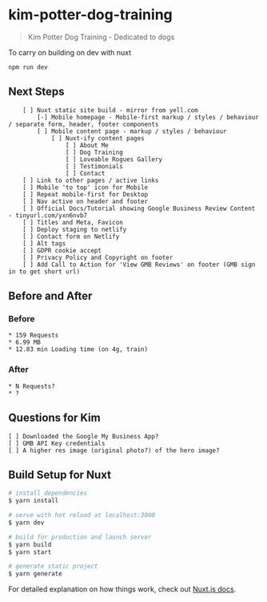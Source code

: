 # kim-potter-dog-training

> Kim Potter Dog Training - Dedicated to dogs

To carry on building on dev with nuxt

    npm run dev

## Next Steps

```
    [ ] Nuxt static site build - mirror from yell.com
        [-] Mobile homepage - Mobile-first markup / styles / behaviour / separate form, header, footer components
        [ ] Mobile content page - markup / styles / behaviour
            [ ] Nuxt-ify content pages
                [ ] About Me
                [ ] Dog Training
                [ ] Loveable Rogues Gallery
                [ ] Testimonials
                [ ] Contact
    [ ] Link to other pages / active links
    [ ] Mobile 'to top' icon for Mobile
    [ ] Repeat mobile-first for Desktop
    [ ] Nav active on header and footer
    [ ] Official Docs/Tutorial showing Google Business Review Content - tinyurl.com/yxn6nvb7
    [ ] Titles and Meta, Favicon
    [ ] Deploy staging to netlify
    [ ] Contact form on Netlify
    [ ] Alt tags
    [ ] GDPR cookie accept
    [ ] Privacy Policy and Copyright on footer
    [ ] Add Call to Action for 'View GMB Reviews' on footer (GMB sign in to get short url)
```
## Before and After

### Before
    * 159 Requests
    * 6.99 MB
    * 12.83 min Loading time (on 4g, train)

### After
    * N Requests?
    * ?

## Questions for Kim
```
[ ] Downloaded the Google My Business App?
[ ] GMB API Key credentials
[ ] A higher res image (original photo?) of the hero image?
```

## Build Setup for Nuxt

``` bash
# install dependencies
$ yarn install

# serve with hot reload at localhost:3000
$ yarn dev

# build for production and launch server
$ yarn build
$ yarn start

# generate static project
$ yarn generate
```

For detailed explanation on how things work, check out [Nuxt.js docs](https://nuxtjs.org).
